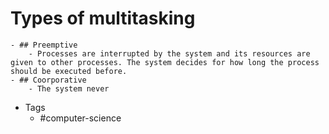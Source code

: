 # Types of multitasking
	- ## Preemptive
		- Processes are interrupted by the system and its resources are given to other processes. The system decides for how long the process should be executed before.
	- ## Coorporative
		- The system never
- Tags
	- #computer-science